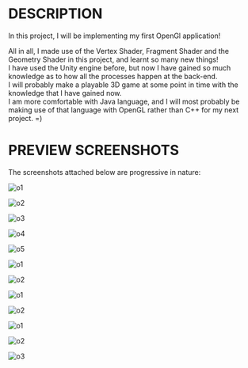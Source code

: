 # DESCRIPTION
In this project, I will be implementing my first OpenGl application!  
  
 All in all, I made use of the Vertex Shader, Fragment Shader and the Geometry Shader in this project, and learnt so many new things!  
 I have used the Unity engine before, but now I have gained so much knowledge as to how all the processes happen at the back-end.  
 I will probably make a playable 3D game at some point in time with the knowledge that I have gained now.  
 I am more comfortable with Java language, and I will most probably be making use of that language with OpenGL rather than C++ for my next project. =)

# PREVIEW SCREENSHOTS
The screenshots attached below are progressive in nature:

![o1](https://user-images.githubusercontent.com/79057173/119276691-21bb1a80-bc39-11eb-8f36-266c9a3573ae.PNG)

![o2](https://user-images.githubusercontent.com/79057173/119276718-4e6f3200-bc39-11eb-9601-12ef1d04246b.PNG)

![o3](https://user-images.githubusercontent.com/79057173/119276742-7199e180-bc39-11eb-8f01-198032fc2815.PNG)

![o4](https://user-images.githubusercontent.com/79057173/119352494-5ffb1d00-bcbf-11eb-8e2c-8565cd542a63.PNG)

![o5](https://user-images.githubusercontent.com/79057173/119352503-61c4e080-bcbf-11eb-8c56-ba150a1a4d55.PNG)

![o1](https://user-images.githubusercontent.com/79057173/119412631-d58bdb00-bd09-11eb-890d-a4647fb692bf.PNG)

![o2](https://user-images.githubusercontent.com/79057173/119412636-d6bd0800-bd09-11eb-8cf0-faa586305fac.PNG)

![o1](https://user-images.githubusercontent.com/79057173/119572476-6dec9300-bdd0-11eb-80f5-86d69cc2d6e4.PNG)

![o2](https://user-images.githubusercontent.com/79057173/119572477-6e852980-bdd0-11eb-8ab1-c6a657dd7ce1.PNG)

![o1](https://user-images.githubusercontent.com/79057173/119717870-7dc5af00-be84-11eb-83cd-ec428b30d31d.PNG)

![o2](https://user-images.githubusercontent.com/79057173/119717874-7e5e4580-be84-11eb-9e09-e7f25644ff96.PNG)

![o3](https://user-images.githubusercontent.com/79057173/119717875-7f8f7280-be84-11eb-9de8-3b26400af36d.PNG)
